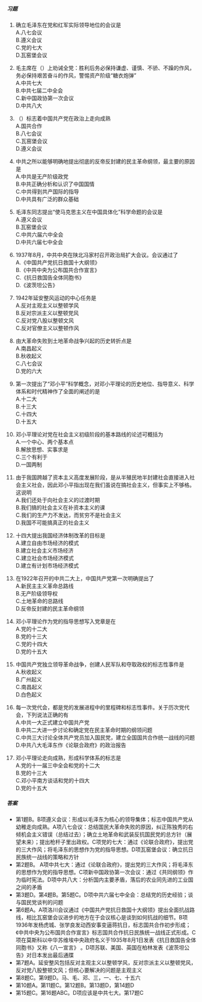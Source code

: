 ##### 习题

1. 确立毛泽东在党和红军实际领导地位的会议是  
   A.八七会议  
   B.遵义会议  
   C.党的七大  
   D.瓦窑堡会议

2. 毛主席在（）上劝诫全党：胜利后务必保持谦虚、谨慎、不骄、不躁的作风，务必保持艰苦奋斗的作风，警惕资产阶级“糖衣炮弹”  
   A.中共七大  
   B.中共七届二中全会  
   C.新中国政协第一次会议  
   D.中共八大  

3. （）标志着中国共产党在政治上走向成熟  
   A.国共合作  
   B.八七会议  
   C.瓦窑堡会议  
   D.遵义会议  

4. 中共之所以能够明确地提出彻底的反帝反封建的民主革命纲领，最主要的原因是  
   A.中共是无产阶级政党  
   B.中共正确分析和认识了中国国情  
   C.中共得到共产国际的指导  
   D.中共具有广泛的群众基础  

5. 毛泽东同志提出“使马克思主义在中国具体化”科学命题的会议是  
   A.遵义会议  
   B.瓦窑堡会议  
   C.中共六届六中全会  
   D.中共六届七中全会  

6. 1937年8月，中共中央在陕北冯家村召开政治局扩大会议。会议通过了  
   A.《中国共产党抗日救国十大纲领》  
   B.《中共中央为公布国共合作宣言》  
   C.《抗日救国告全体同胞书》  
   D.《波茨坦公告》  

7. 1942年延安整风运动的中心任务是  
   A.反对主观主义以整顿学风  
   B.反对宗派主义以整顿党风  
   C.反对党八股以整顿文风  
   C.反对官僚主义以整顿作风  

8. 由大革命失败到土地革命战争兴起的历史转折点是  
   A.南昌起义  
   B.秋收起义  
   C.八七会议  
   D.党的六大  

9. 第一次提出了“邓小平”科学概念，对邓小平理论的历史地位、指导意义、科学体系和时代精神作了全面的阐述的是  
   A.十二大  
   B.十三大  
   C.十四大  
   D.十五大  

10. 邓小平理论对党在社会主义初级阶段的基本路线的论述可概括为  
    A.一个中心、两个基本点  
    B.解放思想、实事求是  
    C.三个有利于  
    D.一国两制  

11. 由于我国跨越了资本主义高度发展阶段，是从半殖民地半封建社会直接进入社会主义社会，因此邓小平指出现在我们虽说在搞社会主义，但事实上不够格。这说明  
    A.我们还处于向社会主义的过渡时期  
    B.我们搞的社会主义在补资本主义的课  
    C.我们的生产力不发达，而贫穷不是社会主义  
    D.我国不可能搞真正的社会主义  

12. 十四大提出我国经济体制改革的目标是  
    A.建立自由市场经济的模式  
    B.建立社会主义市场经济  
    C.建立社会市场经济模式  
    D.建立有计划市场经济模式  

13. 在1922年召开的中共二大上，中国共产党第一次明确提出了  
    A.新民主主义革命总路线  
    B.无产阶级领导权  
    C.土地革命的总路线  
    D.反帝反封建的民主革命纲领  

14. 邓小平理论作为党的指导思想写入党章是在  
    A.党的十二大  
    B.党的十三大  
    C.党的十四大  
    D.党的十五大  

15. 中国共产党独立领导革命战争，创建人民军队和夺取政权的标志性事件是  
    A.秋收起义  
    B.广州起义  
    C.南昌起义  
    D.白色起义  

16. 每一次党代会，都是党的发展进程中的里程碑和标志性事件。关于历次党代会，下列说法正确的有  
    A.中共一大正式建立中国共产党  
    B.中共二大进一步讨论和确定党在民主革命时期的纲领问题  
    C.中共三大讨论全体共产党员加入国民党，建立全国国共合作统一战线的问题  
    D.中共八大毛泽东作《论联合政府》的政治报告  

17. 邓小平理论走向成熟，形成科学体系的标志是  
    A.党的十一届三中全会和党的十二大  
    B.党的十三大  
    C.邓小平南方谈话和党的十四大  
    D.党的十五大  

##### 答案

- 第1题B。B项遵义会议：形成以毛泽东为核心的领导集体；标志中国共产党从幼稚走向成熟。A项八七会议：总结国民大革命失败的原因，纠正陈独秀的右倾机会主义错误（总结过去）；确立土地革命和武装反抗国民党的总方针（展望未来）；提出枪杆子里出政权。C项党的七大：通过《论联合政府》，提出党的三大作风；将毛泽东的思想作为党的指导思想。D项瓦窑堡会议：确立抗日民族统一战线的策略和方针
- 第2题B。 A项中共七大：通过《论联合政府》，提出党的三大作风；将毛泽东的思想作为党的指导思想。C项新中国政协第一次会议：通过《共同纲领》作为临时宪法。D项中共八大：分析国内主要矛盾，落后的农业同先进的工业国之间的矛盾
- 第3题D。第4题B。第5题C。D项中共六届七中全会：总结党的历史经验；谈与国民党谈判的问题
- 第6题A。A项洛川会议通过《中国共产党抗日救国十大纲领》提出全面抗战路线，相比瓦窑堡会议进步的地方在于会议核心是谈到如何抗战的细节。B项1936年发杨虎城、张学良发动西安事变逼蒋抗日，标志国共合作初步形成；《中共中央为公布国共合作宣言》标志国共合作抗日民族统一战线正式形成。C项在莫斯科以中华苏维埃中央政府名义于1935年8月1日发表《抗日救国告全体同胞书》又称《八一宣言》 。D项苏联、美国、英国在柏林发表《波茨坦公告》对日本发出最后通牒
- 第7题A。延安整风包括反对主观主义以整顿学风，反对宗派主义以整顿党风，反对党八股整顿文风；但核心要解决的问题是主观主义 
- 第8题C。第9题D。马、毛、邓、三，一、七、十五六
- 第10题A。第11题C。第12题B。第13题D，第14题D
- 第15题C。第16题ABC。D项应该是中共七大。第17题C